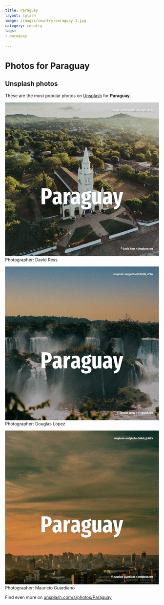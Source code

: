 ```yaml
---
title: Paraguay
layout: splash
image: /images/country/paraguay.1.jpg
category: country
tags:
- paraguay

---
```

# Photos for Paraguay
 
## Unsplash photos
These are the most popular photos on [Unsplash](https://unsplash.com) for **Paraguay**.
 
![Paraguay](/images/country/paraguay.1.jpg)
Photographer:  David Ress
 
![Paraguay](/images/country/paraguay.2.jpg)
Photographer:  Douglas Lopez
 
![Paraguay](/images/country/paraguay.3.jpg)
Photographer:  Maurício Guardiano
 
Find even more on [unsplash.com/s/photos/Paraguay](https://unsplash.com/s/photos/Paraguay)
 
